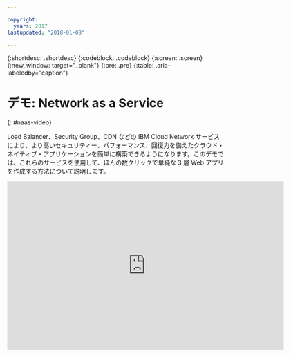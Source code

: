 ```yaml
---

copyright:
  years: 2017
lastupdated: "2018-01-08"

---
```


{:shortdesc: .shortdesc}
{:codeblock: .codeblock}
{:screen: .screen}
{:new_window: target="_blank"}
{:pre: .pre}
{:table: .aria-labeledby="caption"}

# デモ: Network as a Service
{: #naas-video}

Load Balancer、Security Group、CDN などの IBM Cloud Network サービスにより、より高いセキュリティー、パフォーマンス、回復力を備えたクラウド・ネイティブ・アプリケーションを簡単に構築できるようになります。このデモでは、これらのサービスを使用して、ほんの数クリックで単純な 3 層 Web アプリを作成する方法について説明します。

<p>
  <div class="embed-responsive embed-responsive-16by9">
    <iframe class="embed-responsive-item" id="youtubeplayer" type="text/html" width="640" height="390" src="https://www.youtube.com/embed/LRvNCXvtkX0?rel=0" frameborder="0" webkitallowfullscreen mozallowfullscreen allowfullscreen> </iframe>
  </div>
</p>
